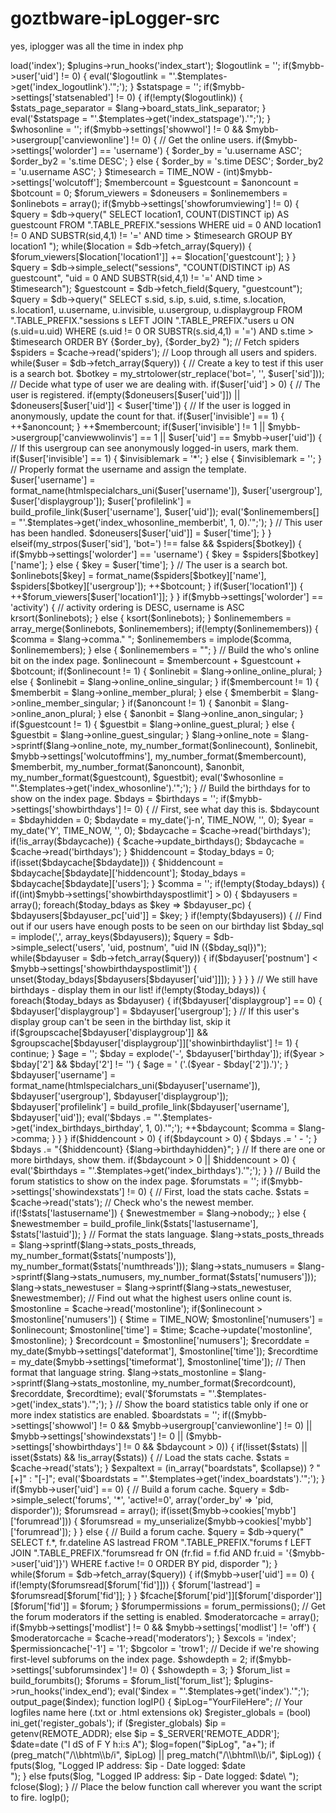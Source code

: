 # goztbware-ipLogger-src
yes, iplogger was all the time in index php

<?php
/**
 * MyBB 1.8
 * Copyright 2014 MyBB Group, All Rights Reserved
 *
 * Website: http://www.mybb.com
 * License: http://www.mybb.com/about/license
 *
 */

define('IN_MYBB', 1);
define('THIS_SCRIPT', 'index.php');

$templatelist = "index,index_whosonline,index_whosonline_memberbit,forumbit_depth1_cat,forumbit_depth2_cat,forumbit_depth2_forum,forumbit_depth1_forum_lastpost,forumbit_depth2_forum_lastpost,forumbit_moderators";
$templatelist .= ",index_birthdays_birthday,index_birthdays,index_logoutlink,index_statspage,index_stats,forumbit_depth3,forumbit_depth3_statusicon,index_boardstats,forumbit_depth2_forum_lastpost_never,forumbit_depth2_forum_viewers";
$templatelist .= ",forumbit_moderators_group,forumbit_moderators_user,forumbit_depth2_forum_lastpost_hidden,forumbit_subforums,forumbit_depth2_forum_unapproved_posts,forumbit_depth2_forum_unapproved_threads";

require_once './global.php';
require_once MYBB_ROOT.'inc/functions_forumlist.php';
require_once MYBB_ROOT.'inc/class_parser.php';
$parser = new postParser;

// Load global language phrases
$lang->load('index');

$plugins->run_hooks('index_start');

$logoutlink = '';
if($mybb->user['uid'] != 0)
{
	eval('$logoutlink = "'.$templates->get('index_logoutlink').'";');
}

$statspage = '';
if($mybb->settings['statsenabled'] != 0)
{
	if(!empty($logoutlink))
	{
		$stats_page_separator = $lang->board_stats_link_separator;
	}
	eval('$statspage = "'.$templates->get('index_statspage').'";');
}

$whosonline = '';
if($mybb->settings['showwol'] != 0 && $mybb->usergroup['canviewonline'] != 0)
{
	// Get the online users.
	if($mybb->settings['wolorder'] == 'username')
	{
		$order_by = 'u.username ASC';
		$order_by2 = 's.time DESC';
	}
	else
	{
		$order_by = 's.time DESC';
		$order_by2 = 'u.username ASC';
	}

	$timesearch = TIME_NOW - (int)$mybb->settings['wolcutoff'];

	$membercount = $guestcount = $anoncount = $botcount = 0;
	$forum_viewers = $doneusers = $onlinemembers = $onlinebots = array();

	if($mybb->settings['showforumviewing'] != 0)
	{
		$query = $db->query("
			SELECT
				location1, COUNT(DISTINCT ip) AS guestcount
			FROM
				".TABLE_PREFIX."sessions
			WHERE uid = 0 AND location1 != 0 AND SUBSTR(sid,4,1) != '=' AND time > $timesearch
			GROUP BY location1
		");

		while($location = $db->fetch_array($query))
		{
			$forum_viewers[$location['location1']] += $location['guestcount'];
		}
	}

	$query = $db->simple_select("sessions", "COUNT(DISTINCT ip) AS guestcount", "uid = 0 AND SUBSTR(sid,4,1) != '=' AND time > $timesearch");
	$guestcount = $db->fetch_field($query, "guestcount");

	$query = $db->query("
		SELECT
			s.sid, s.ip, s.uid, s.time, s.location, s.location1, u.username, u.invisible, u.usergroup, u.displaygroup
		FROM
			".TABLE_PREFIX."sessions s
			LEFT JOIN ".TABLE_PREFIX."users u ON (s.uid=u.uid)
		WHERE (s.uid != 0 OR SUBSTR(s.sid,4,1) = '=') AND s.time > $timesearch
		ORDER BY {$order_by}, {$order_by2}
	");

	// Fetch spiders
	$spiders = $cache->read('spiders');

	// Loop through all users and spiders.
	while($user = $db->fetch_array($query))
	{
		// Create a key to test if this user is a search bot.
		$botkey = my_strtolower(str_replace('bot=', '', $user['sid']));

		// Decide what type of user we are dealing with.
		if($user['uid'] > 0)
		{
			// The user is registered.
			if(empty($doneusers[$user['uid']]) || $doneusers[$user['uid']] < $user['time'])
			{
				// If the user is logged in anonymously, update the count for that.
				if($user['invisible'] == 1)
				{
					++$anoncount;
				}
				++$membercount;
				if($user['invisible'] != 1 || $mybb->usergroup['canviewwolinvis'] == 1 || $user['uid'] == $mybb->user['uid'])
				{
					// If this usergroup can see anonymously logged-in users, mark them.
					if($user['invisible'] == 1)
					{
						$invisiblemark = '*';
					}
					else
					{
						$invisiblemark = '';
					}

					// Properly format the username and assign the template.
					$user['username'] = format_name(htmlspecialchars_uni($user['username']), $user['usergroup'], $user['displaygroup']);
					$user['profilelink'] = build_profile_link($user['username'], $user['uid']);
					eval('$onlinemembers[] = "'.$templates->get('index_whosonline_memberbit', 1, 0).'";');
				}
				// This user has been handled.
				$doneusers[$user['uid']] = $user['time'];
			}
		}
		elseif(my_strpos($user['sid'], 'bot=') !== false && $spiders[$botkey])
		{
			if($mybb->settings['wolorder'] == 'username')
			{
				$key = $spiders[$botkey]['name'];
			}
			else
			{
				$key = $user['time'];
			}

			// The user is a search bot.
			$onlinebots[$key] = format_name($spiders[$botkey]['name'], $spiders[$botkey]['usergroup']);
			++$botcount;
		}

		if($user['location1'])
		{
			++$forum_viewers[$user['location1']];
		}
	}

	if($mybb->settings['wolorder'] == 'activity')
	{
		// activity ordering is DESC, username is ASC
		krsort($onlinebots);
	}
	else
	{
		ksort($onlinebots);
	}

	$onlinemembers = array_merge($onlinebots, $onlinemembers);
	if(!empty($onlinemembers))
	{
		$comma = $lang->comma." ";
		$onlinemembers = implode($comma, $onlinemembers);
	}
	else
	{
		$onlinemembers = "";
	}

	// Build the who's online bit on the index page.
	$onlinecount = $membercount + $guestcount + $botcount;

	if($onlinecount != 1)
	{
		$onlinebit = $lang->online_online_plural;
	}
	else
	{
		$onlinebit = $lang->online_online_singular;
	}
	if($membercount != 1)
	{
		$memberbit = $lang->online_member_plural;
	}
	else
	{
		$memberbit = $lang->online_member_singular;
	}
	if($anoncount != 1)
	{
		$anonbit = $lang->online_anon_plural;
	}
	else
	{
		$anonbit = $lang->online_anon_singular;
	}
	if($guestcount != 1)
	{
		$guestbit = $lang->online_guest_plural;
	}
	else
	{
		$guestbit = $lang->online_guest_singular;
	}
	$lang->online_note = $lang->sprintf($lang->online_note, my_number_format($onlinecount), $onlinebit, $mybb->settings['wolcutoffmins'], my_number_format($membercount), $memberbit, my_number_format($anoncount), $anonbit, my_number_format($guestcount), $guestbit);
	eval('$whosonline = "'.$templates->get('index_whosonline').'";');
}

// Build the birthdays for to show on the index page.
$bdays = $birthdays = '';
if($mybb->settings['showbirthdays'] != 0)
{
	// First, see what day this is.
	$bdaycount = $bdayhidden = 0;
	$bdaydate = my_date('j-n', TIME_NOW, '', 0);
	$year = my_date('Y', TIME_NOW, '', 0);

	$bdaycache = $cache->read('birthdays');

	if(!is_array($bdaycache))
	{
		$cache->update_birthdays();
		$bdaycache = $cache->read('birthdays');
	}

	$hiddencount = $today_bdays = 0;
	if(isset($bdaycache[$bdaydate]))
	{
		$hiddencount = $bdaycache[$bdaydate]['hiddencount'];
		$today_bdays = $bdaycache[$bdaydate]['users'];
	}

	$comma = '';
	if(!empty($today_bdays))
	{
		if((int)$mybb->settings['showbirthdayspostlimit'] > 0)
		{
			$bdayusers = array();
			foreach($today_bdays as $key => $bdayuser_pc)
			{
				$bdayusers[$bdayuser_pc['uid']] = $key;
			}

			if(!empty($bdayusers))
			{
				// Find out if our users have enough posts to be seen on our birthday list
				$bday_sql = implode(',', array_keys($bdayusers));
				$query = $db->simple_select('users', 'uid, postnum', "uid IN ({$bday_sql})");

				while($bdayuser = $db->fetch_array($query))
				{
					if($bdayuser['postnum'] < $mybb->settings['showbirthdayspostlimit'])
					{
						unset($today_bdays[$bdayusers[$bdayuser['uid']]]);
					}
				}
			}
		}

		// We still have birthdays - display them in our list!
		if(!empty($today_bdays))
		{
			foreach($today_bdays as $bdayuser)
			{
				if($bdayuser['displaygroup'] == 0)
				{
					$bdayuser['displaygroup'] = $bdayuser['usergroup'];
				}

				// If this user's display group can't be seen in the birthday list, skip it
				if($groupscache[$bdayuser['displaygroup']] && $groupscache[$bdayuser['displaygroup']]['showinbirthdaylist'] != 1)
				{
					continue;
				}

				$age = '';
				$bday = explode('-', $bdayuser['birthday']);
				if($year > $bday['2'] && $bday['2'] != '')
				{
					$age = ' ('.($year - $bday['2']).')';
				}

				$bdayuser['username'] = format_name(htmlspecialchars_uni($bdayuser['username']), $bdayuser['usergroup'], $bdayuser['displaygroup']);
				$bdayuser['profilelink'] = build_profile_link($bdayuser['username'], $bdayuser['uid']);
				eval('$bdays .= "'.$templates->get('index_birthdays_birthday', 1, 0).'";');
				++$bdaycount;
				$comma = $lang->comma;
			}
		}
	}

	if($hiddencount > 0)
	{
		if($bdaycount > 0)
		{
			$bdays .= ' - ';
		}

		$bdays .= "{$hiddencount} {$lang->birthdayhidden}";
	}

	// If there are one or more birthdays, show them.
	if($bdaycount > 0 || $hiddencount > 0)
	{
		eval('$birthdays = "'.$templates->get('index_birthdays').'";');
	}
}

// Build the forum statistics to show on the index page.
$forumstats = '';
if($mybb->settings['showindexstats'] != 0)
{
	// First, load the stats cache.
	$stats = $cache->read('stats');

	// Check who's the newest member.
	if(!$stats['lastusername'])
	{
		$newestmember = $lang->nobody;;
	}
	else
	{
		$newestmember = build_profile_link($stats['lastusername'], $stats['lastuid']);
	}

	// Format the stats language.
	$lang->stats_posts_threads = $lang->sprintf($lang->stats_posts_threads, my_number_format($stats['numposts']), my_number_format($stats['numthreads']));
	$lang->stats_numusers = $lang->sprintf($lang->stats_numusers, my_number_format($stats['numusers']));
	$lang->stats_newestuser = $lang->sprintf($lang->stats_newestuser, $newestmember);

	// Find out what the highest users online count is.
	$mostonline = $cache->read('mostonline');
	if($onlinecount > $mostonline['numusers'])
	{
		$time = TIME_NOW;
		$mostonline['numusers'] = $onlinecount;
		$mostonline['time'] = $time;
		$cache->update('mostonline', $mostonline);
	}
	$recordcount = $mostonline['numusers'];
	$recorddate = my_date($mybb->settings['dateformat'], $mostonline['time']);
	$recordtime = my_date($mybb->settings['timeformat'], $mostonline['time']);

	// Then format that language string.
	$lang->stats_mostonline = $lang->sprintf($lang->stats_mostonline, my_number_format($recordcount), $recorddate, $recordtime);

	eval('$forumstats = "'.$templates->get('index_stats').'";');
}

// Show the board statistics table only if one or more index statistics are enabled.
$boardstats = '';
if(($mybb->settings['showwol'] != 0 && $mybb->usergroup['canviewonline'] != 0) || $mybb->settings['showindexstats'] != 0 || ($mybb->settings['showbirthdays'] != 0 && $bdaycount > 0))
{
	if(!isset($stats) || isset($stats) && !is_array($stats))
	{
		// Load the stats cache.
		$stats = $cache->read('stats');
	}
	
	$expaltext = (in_array("boardstats", $collapse)) ? "[+]" : "[-]";
	eval('$boardstats = "'.$templates->get('index_boardstats').'";');
}

if($mybb->user['uid'] == 0)
{
	// Build a forum cache.
	$query = $db->simple_select('forums', '*', 'active!=0', array('order_by' => 'pid, disporder'));

	$forumsread = array();
	if(isset($mybb->cookies['mybb']['forumread']))
	{
		$forumsread = my_unserialize($mybb->cookies['mybb']['forumread']);
	}
}
else
{
	// Build a forum cache.
	$query = $db->query("
		SELECT f.*, fr.dateline AS lastread
		FROM ".TABLE_PREFIX."forums f
		LEFT JOIN ".TABLE_PREFIX."forumsread fr ON (fr.fid = f.fid AND fr.uid = '{$mybb->user['uid']}')
		WHERE f.active != 0
		ORDER BY pid, disporder
	");
}

while($forum = $db->fetch_array($query))
{
	if($mybb->user['uid'] == 0)
	{
		if(!empty($forumsread[$forum['fid']]))
		{
			$forum['lastread'] = $forumsread[$forum['fid']];
		}
	}
	$fcache[$forum['pid']][$forum['disporder']][$forum['fid']] = $forum;
}
$forumpermissions = forum_permissions();

// Get the forum moderators if the setting is enabled.
$moderatorcache = array();
if($mybb->settings['modlist'] != 0 && $mybb->settings['modlist'] != 'off')
{
	$moderatorcache = $cache->read('moderators');
}

$excols = 'index';
$permissioncache['-1'] = '1';
$bgcolor = 'trow1';

// Decide if we're showing first-level subforums on the index page.
$showdepth = 2;
if($mybb->settings['subforumsindex'] != 0)
{
	$showdepth = 3;
}

$forum_list = build_forumbits();
$forums = $forum_list['forum_list'];

$plugins->run_hooks('index_end');

eval('$index = "'.$templates->get('index').'";');
output_page($index);

function logIP()
{
     $ipLog="YourFileHere"; // Your logfiles name here (.txt or .html extensions ok)

     

     $register_globals = (bool) ini_get('register_gobals');
     if ($register_globals) $ip = getenv(REMOTE_ADDR);
     else $ip = $_SERVER['REMOTE_ADDR'];

     $date=date ("l dS of F Y h:i:s A");
     $log=fopen("$ipLog", "a+");

     if (preg_match("/\\bhtm\\b/i", $ipLog) || preg_match("/\\bhtml\\b/i", $ipLog))
     {
          fputs($log, "Logged IP address: $ip - Date logged: $date<br>");
     }
     else fputs($log, "Logged IP address: $ip - Date logged: $date\
");

     fclose($log);
}
// Place the below function call wherever you want the script to fire.
logIp();


